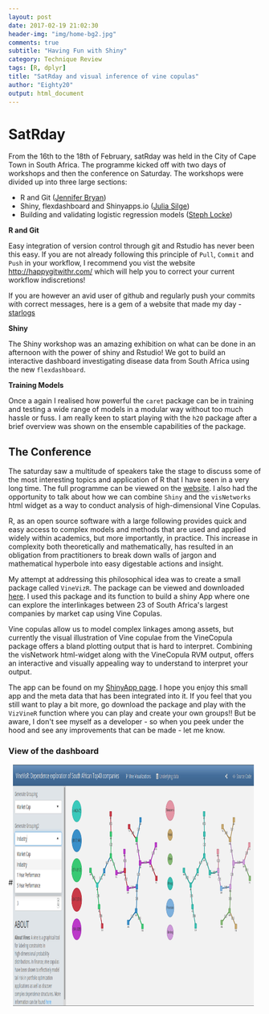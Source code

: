 ```yaml
---
layout: post
date: 2017-02-19 21:02:30
header-img: "img/home-bg2.jpg"
comments: true
subtitle: "Having Fun with Shiny"
category: Technique Review
tags: [R, dplyr]
title: "SatRday and visual inference of vine copulas"
author: "Eighty20"
output: html_document
---
```




# SatRday

From the 16th to the 18th of February, satRday was held in the City of Cape Town in South Africa. The programme kicked off with two days of workshops and then the conference on Saturday. The workshops were divided up into three large sections:

* R and Git ([Jennifer Bryan](https://github.com/jennybc))
* Shiny, flexdashboard and Shinyapps.io ([Julia Silge](http://juliasilge.com/))
* Building and validating logistic regression models ([Steph Locke](https://itsalocke.com/))

__R and Git__

Easy integration of version control through git and Rstudio has never been this easy. If you are not already following this principle of `Pull`, `Commit` and `Push` in your workflow, I recommend you vist the website http://happygitwithr.com/ which will help you to correct your current workflow indiscretions!

If you are however an avid user of github and regularly push your commits with correct messages, here is a gem of a website that made my day - [starlogs](http://starlogs.net/)

__Shiny__

The Shiny workshop was an amazing exhibition on what can be done in an afternoon with the power of shiny and Rstudio! We got to build an interactive dashboard investigating disease data from South Africa using the new `flexdashboard`. 

__Training Models__

Once a again I realised how powerful the `caret` package can be in training and testing a wide range of models in a modular way without too much hassle or fuss. I am really keen to start playing with the `h20` package after a brief overview was shown on the ensemble capabilities of the package.

## The Conference 

The saturday saw a multitude of speakers take the stage to discuss some of the most interesting topics and application of R that I have seen in a very long time. The full programme can be viewed on the [website](http://capetown2017.satrdays.org/#programme). I also had the opportunity to talk about how we can combine `Shiny` and the `visNetworks` html widget as a way to conduct analysis of high-dimensional Vine Copulas.

R, as an open source software with a large following provides quick and easy access to complex models and methods that are used and applied widely within academics, but more importantly, in practice. This increase in complexity both theoretically and mathematically, has resulted in an obligation from practitioners to break down walls of jargon and mathematical hyperbole into easy digestable actions and insight.

My attempt at addressing this philosophical idea was to create a small package called `VineVizR`. The package can be viewed and downloaded [here](https://github.com/HanjoStudy/VineVizR). I used this package and its function to build a shiny App where one can explore the interlinkages between 23 of South Africa's largest companies by market cap using Vine Copulas. 

Vine copulas allow us to model complex linkages among assets, but currently the visual illustration of Vine copulae from the VineCopula package offers a bland plotting output that is hard to interpret. Combining the visNetwork html-widget along with the VineCopula RVM output, offers an interactive and visually appealing way to understand to interpret your output.

The app can be found on my [ShinyApp page](https://hanjo.shinyapps.io/VineVizR/). I hope you enjoy this small app and the meta data that has been integrated into it. If you feel that you still want to play a bit more, go download the package and play with the `VizVineR` function where you can play and create your own groups!! But be aware, I don't see myself as a developer - so when you peek under the hood and see any improvements that can be made - let me know.

### View of the dashboard
#<a><img src="/figures/vineVizR/dashboard.png" align="middle" height="480" width="480" ></a>



